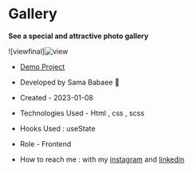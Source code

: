 # Gallery 

**See a special and attractive photo gallery**

![viewfinal]![view](https://user-images.githubusercontent.com/107030945/211267529-90ecf581-c77c-4584-ad6b-7c2eaa7232bd.jpg)



- [Demo Project](https://sama-babaee-web.github.io/Gallery-project/)

- Developed by Sama Babaee 👻

-  Created - 2023-01-08 

- Technologies Used - Html , css , scss

- Hooks Used : useState 

- Role - Frontend

- How to reach me : with my [instagram](https://www.instagram.com/sama_babaee_web/) and [linkedin](https://www.linkedin.com/in/sama-babaee-54135324b/)

